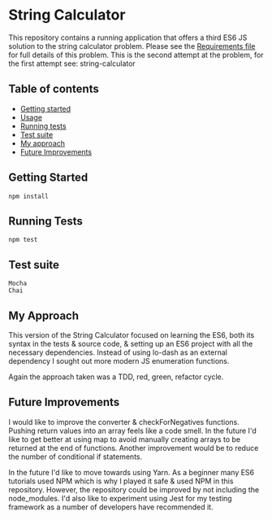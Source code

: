 String Calculator
======================
This repository contains a running application that offers a third ES6 JS solution to the string calculator problem. Please see the [Requirements file](REQUIREMENTS.md) for full details of this problem. This is the second attempt at the problem, for the first attempt see: string-calculator


## Table of contents

- [Getting started](#getting-started)
- [Usage](#usage)
- [Running tests](#running-tests)
- [Test suite](#test-suite)
- [My approach](#my-approach)
- [Future Improvements](#future-improvements)


## Getting Started

```
npm install
```

## Running Tests

```
npm test
```

## Test suite

```
Mocha
Chai
```

## My Approach
This version of the String Calculator focused on learning the ES6, both its syntax in the tests & source code, & setting up an ES6 project with all the necessary dependencies. Instead of using lo-dash as an external dependency I sought out more modern JS enumeration functions.

Again the approach taken was a TDD, red, green, refactor cycle.

## Future Improvements
I would like to improve the converter & checkForNegatives functions. Pushing return values into an array feels like a code smell. In the future I'd like to get better at using map to avoid manually creating arrays to be returned at the end of functions. Another improvement would be to reduce the number of conditional if statements.

In the future I'd like to move towards using Yarn. As a beginner many ES6 tutorials used NPM which is why I played it safe & used NPM in this repository. However, the repository could be improved by not including the node_modules. I'd also like to experiment using Jest for my testing framework as a number of developers have recommended it.
